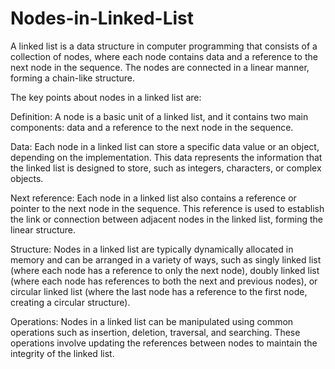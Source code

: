 # Nodes-in-Linked-List
A linked list is a data structure in computer programming that consists of a collection of nodes, where each node contains data and a reference to the next node in the sequence. The nodes are connected in a linear manner, forming a chain-like structure.

The key points about nodes in a linked list are:

Definition: A node is a basic unit of a linked list, and it contains two main components: data and a reference to the next node in the sequence.

Data: Each node in a linked list can store a specific data value or an object, depending on the implementation. This data represents the information that the linked list is designed to store, such as integers, characters, or complex objects.

Next reference: Each node in a linked list also contains a reference or pointer to the next node in the sequence. This reference is used to establish the link or connection between adjacent nodes in the linked list, forming the linear structure.

Structure: Nodes in a linked list are typically dynamically allocated in memory and can be arranged in a variety of ways, such as singly linked list (where each node has a reference to only the next node), doubly linked list (where each node has references to both the next and previous nodes), or circular linked list (where the last node has a reference to the first node, creating a circular structure).

Operations: Nodes in a linked list can be manipulated using common operations such as insertion, deletion, traversal, and searching. These operations involve updating the references between nodes to maintain the integrity of the linked list.

